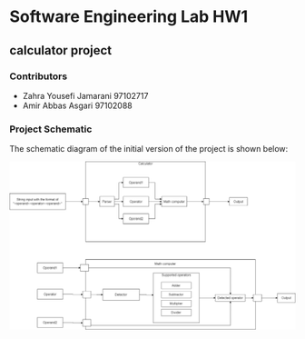# Software Engineering Lab HW1
## calculator project

### Contributors
- Zahra Yousefi Jamarani 97102717
- Amir Abbas Asgari 97102088

### Project Schematic
The schematic diagram of the initial version of the project is shown below:

![alt text](https://github.com/amasgari/Software-Engineering-Lab-HW1/blob/master/Project_intro_chart.jpg)
